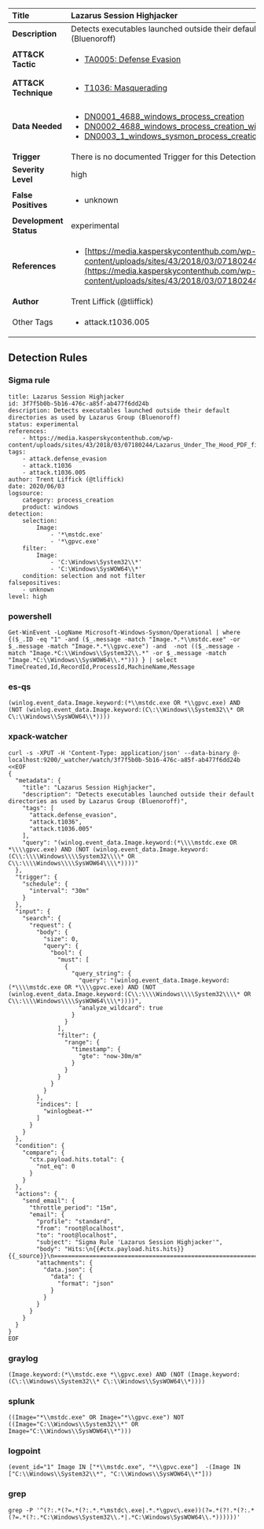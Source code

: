 | Title                    | Lazarus Session Highjacker       |
|:-------------------------|:------------------|
| **Description**          | Detects executables launched outside their default directories as used by Lazarus Group (Bluenoroff) |
| **ATT&amp;CK Tactic**    |  <ul><li>[TA0005: Defense Evasion](https://attack.mitre.org/tactics/TA0005)</li></ul>  |
| **ATT&amp;CK Technique** | <ul><li>[T1036: Masquerading](https://attack.mitre.org/techniques/T1036)</li></ul>  |
| **Data Needed**          | <ul><li>[DN0001_4688_windows_process_creation](../Data_Needed/DN0001_4688_windows_process_creation.md)</li><li>[DN0002_4688_windows_process_creation_with_commandline](../Data_Needed/DN0002_4688_windows_process_creation_with_commandline.md)</li><li>[DN0003_1_windows_sysmon_process_creation](../Data_Needed/DN0003_1_windows_sysmon_process_creation.md)</li></ul>  |
| **Trigger**              |  There is no documented Trigger for this Detection Rule yet  |
| **Severity Level**       | high |
| **False Positives**      | <ul><li>unknown</li></ul>  |
| **Development Status**   | experimental |
| **References**           | <ul><li>[https://media.kasperskycontenthub.com/wp-content/uploads/sites/43/2018/03/07180244/Lazarus_Under_The_Hood_PDF_final.pdf](https://media.kasperskycontenthub.com/wp-content/uploads/sites/43/2018/03/07180244/Lazarus_Under_The_Hood_PDF_final.pdf)</li></ul>  |
| **Author**               | Trent Liffick (@tliffick) |
| Other Tags           | <ul><li>attack.t1036.005</li></ul> | 

## Detection Rules

### Sigma rule

```
title: Lazarus Session Highjacker
id: 3f7f5b0b-5b16-476c-a85f-ab477f6dd24b
description: Detects executables launched outside their default directories as used by Lazarus Group (Bluenoroff)
status: experimental
references:
    - https://media.kasperskycontenthub.com/wp-content/uploads/sites/43/2018/03/07180244/Lazarus_Under_The_Hood_PDF_final.pdf
tags:
    - attack.defense_evasion
    - attack.t1036
    - attack.t1036.005
author: Trent Liffick (@tliffick)
date: 2020/06/03
logsource:
    category: process_creation
    product: windows
detection:
    selection:
        Image: 
            - '*\mstdc.exe'
            - '*\gpvc.exe'
    filter:
        Image:
            - 'C:\Windows\System32\\*'
            - 'C:\Windows\SysWOW64\\*'
    condition: selection and not filter
falsepositives:
    - unknown
level: high

```





### powershell
    
```
Get-WinEvent -LogName Microsoft-Windows-Sysmon/Operational | where {($_.ID -eq "1" -and ($_.message -match "Image.*.*\\mstdc.exe" -or $_.message -match "Image.*.*\\gpvc.exe") -and  -not (($_.message -match "Image.*C:\\Windows\\System32\\.*" -or $_.message -match "Image.*C:\\Windows\\SysWOW64\\.*"))) } | select TimeCreated,Id,RecordId,ProcessId,MachineName,Message
```


### es-qs
    
```
(winlog.event_data.Image.keyword:(*\\mstdc.exe OR *\\gpvc.exe) AND (NOT (winlog.event_data.Image.keyword:(C\:\\Windows\\System32\\* OR C\:\\Windows\\SysWOW64\\*))))
```


### xpack-watcher
    
```
curl -s -XPUT -H 'Content-Type: application/json' --data-binary @- localhost:9200/_watcher/watch/3f7f5b0b-5b16-476c-a85f-ab477f6dd24b <<EOF
{
  "metadata": {
    "title": "Lazarus Session Highjacker",
    "description": "Detects executables launched outside their default directories as used by Lazarus Group (Bluenoroff)",
    "tags": [
      "attack.defense_evasion",
      "attack.t1036",
      "attack.t1036.005"
    ],
    "query": "(winlog.event_data.Image.keyword:(*\\\\mstdc.exe OR *\\\\gpvc.exe) AND (NOT (winlog.event_data.Image.keyword:(C\\:\\\\Windows\\\\System32\\\\* OR C\\:\\\\Windows\\\\SysWOW64\\\\*))))"
  },
  "trigger": {
    "schedule": {
      "interval": "30m"
    }
  },
  "input": {
    "search": {
      "request": {
        "body": {
          "size": 0,
          "query": {
            "bool": {
              "must": [
                {
                  "query_string": {
                    "query": "(winlog.event_data.Image.keyword:(*\\\\mstdc.exe OR *\\\\gpvc.exe) AND (NOT (winlog.event_data.Image.keyword:(C\\:\\\\Windows\\\\System32\\\\* OR C\\:\\\\Windows\\\\SysWOW64\\\\*))))",
                    "analyze_wildcard": true
                  }
                }
              ],
              "filter": {
                "range": {
                  "timestamp": {
                    "gte": "now-30m/m"
                  }
                }
              }
            }
          }
        },
        "indices": [
          "winlogbeat-*"
        ]
      }
    }
  },
  "condition": {
    "compare": {
      "ctx.payload.hits.total": {
        "not_eq": 0
      }
    }
  },
  "actions": {
    "send_email": {
      "throttle_period": "15m",
      "email": {
        "profile": "standard",
        "from": "root@localhost",
        "to": "root@localhost",
        "subject": "Sigma Rule 'Lazarus Session Highjacker'",
        "body": "Hits:\n{{#ctx.payload.hits.hits}}{{_source}}\n================================================================================\n{{/ctx.payload.hits.hits}}",
        "attachments": {
          "data.json": {
            "data": {
              "format": "json"
            }
          }
        }
      }
    }
  }
}
EOF

```


### graylog
    
```
(Image.keyword:(*\\mstdc.exe *\\gpvc.exe) AND (NOT (Image.keyword:(C\:\\Windows\\System32\\* C\:\\Windows\\SysWOW64\\*))))
```


### splunk
    
```
((Image="*\\mstdc.exe" OR Image="*\\gpvc.exe") NOT ((Image="C:\\Windows\\System32\\*" OR Image="C:\\Windows\\SysWOW64\\*")))
```


### logpoint
    
```
(event_id="1" Image IN ["*\\mstdc.exe", "*\\gpvc.exe"]  -(Image IN ["C:\\Windows\\System32\\*", "C:\\Windows\\SysWOW64\\*"]))
```


### grep
    
```
grep -P '^(?:.*(?=.*(?:.*.*\mstdc\.exe|.*.*\gpvc\.exe))(?=.*(?!.*(?:.*(?=.*(?:.*C:\Windows\System32\\.*|.*C:\Windows\SysWOW64\\.*))))))'
```



